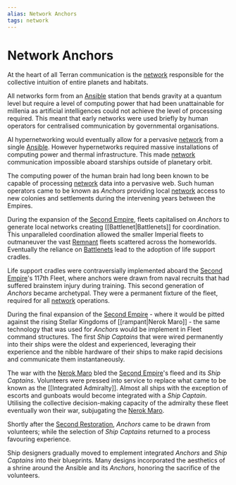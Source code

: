 ```yaml
---
alias: Network Anchors
tags: network
---
```


# Network Anchors

At the heart of all Terran communication is the [network](./network.md) responsible for the collective intuition of entire planets and habitats. 

All networks form from an [Ansible](./superluminal-communication.md) station that bends gravity at a quantum level but require a level of computing power that had been unattainable for millenia as artificial intelligences could not achieve the level of processing required. This meant that early networks were used briefly by human operators for centralised communication by governmental organisations. 

AI hypernetworking would eventually allow for a pervasive [network](./network.md) from a single [Ansible](./superluminal-communication.md). However hypernetworks required massive installations of computing power and thermal infrastructure. This made [network](./network.md) communication impossible aboard starships outside of planetary orbit.

The computing power of the human brain had long been known to be capable of processing [network](./network.md) data into a pervasive web. Such human operators came to be known as *Anchors* providing local [network](./network.md) access to new colonies and settlements during the intervening years between the Empires. 

During the expansion of the [Second Empire](../../Organisation/second-empire.md), fleets capitalised on *Anchors* to generate local networks creating [[Battlenet|Battlenets]] for coordination. This unparalleled coordination allowed the smaller Imperial fleets to outmaneuver the vast [Remnant](../../Empire%20in%20Snapshots/remnant.md) fleets scattered across the homeworlds. Eventually the reliance on [Battlenets](./battlenet.md) lead to the adoption of life support cradles.

Life support cradles were contraversially implemented aboard the [Second Empire](../../Organisation/second-empire.md)'s 117th Fleet, where anchors were drawn from naval recruits that had suffered brainstem injury during training. This second generation of *Anchors* became archetypal. They were a permanent fixture of the fleet, required for all [network](./network.md) operations.

During the final expansion of the [Second Empire](../../Organisation/second-empire.md) - where it would be pitted against the rising Stellar Kingdoms of [[rampant|Nerok Maro]] - the same technology that was used for *Anchors* would be implement in Fleet command structures. The first *Ship Captains* that were wired permanently into their ships were the oldest and experienced, leveraging their experience and the nibble hardware of their ships to make rapid decisions and communicate them instantaneously.

The war with the [Nerok Maro](../../Species/rampant.md) bled the [Second Empire](../../Organisation/second-empire.md)'s fleed and its *Ship Captains*. Volunteers were pressed into service to replace what came to be known as the [[Integrated Admiralty]]. Almost all ships with the exception of escorts and gunboats would become integrated with a *Ship Captain*. Utilising the collective decision-making capacity of the admiralty these fleet eventually won their war, subjugating the [Nerok Maro](../../Species/rampant.md). 

Shortly after the [Second Restoration](../../Organisation/second-empire.md#Second%20Restoration), *Anchors* came to be drawn from volunteers; while the selection of *Ship Captains* returned to a process favouring experience. 

Ship designers gradually moved to emplement integrated *Anchors* and *Ship Captains* into their blueprints. Many designs incorporated the aesthetics of a shrine around the Ansible and its *Anchors*, honoring the sacrifice of the volunteers.